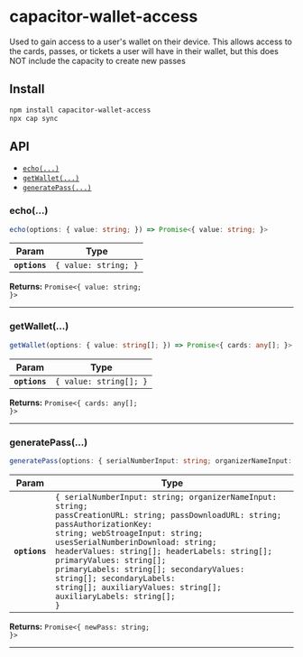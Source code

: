 # capacitor-wallet-access

Used to gain access to a user's wallet on their device. This allows access to the cards, passes, or tickets a user will have in their wallet, but this does NOT include the capacity to create new passes

## Install

```bash
npm install capacitor-wallet-access
npx cap sync
```

## API

<docgen-index>

* [`echo(...)`](#echo)
* [`getWallet(...)`](#getwallet)
* [`generatePass(...)`](#generatepass)

</docgen-index>

<docgen-api>
<!--Update the source file JSDoc comments and rerun docgen to update the docs below-->

### echo(...)

```typescript
echo(options: { value: string; }) => Promise<{ value: string; }>
```

| Param         | Type                            |
| ------------- | ------------------------------- |
| **`options`** | <code>{ value: string; }</code> |

**Returns:** <code>Promise&lt;{ value: string; }&gt;</code>

--------------------


### getWallet(...)

```typescript
getWallet(options: { value: string[]; }) => Promise<{ cards: any[]; }>
```

| Param         | Type                              |
| ------------- | --------------------------------- |
| **`options`** | <code>{ value: string[]; }</code> |

**Returns:** <code>Promise&lt;{ cards: any[]; }&gt;</code>

--------------------


### generatePass(...)

```typescript
generatePass(options: { serialNumberInput: string; organizerNameInput: string; passCreationURL: string; passDownloadURL: string; passAuthorizationKey: string; webStroageInput: string; usesSerialNumberinDownload: string; headerValues: string[]; headerLabels: string[]; primaryValues: string[]; primaryLabels: string[]; secondaryValues: string[]; secondaryLabels: string[]; auxiliaryValues: string[]; auxiliaryLabels: string[]; }) => Promise<{ newPass: string; }>
```

| Param         | Type                                                                                                                                                                                                                                                                                                                                                                                                                               |
| ------------- | ---------------------------------------------------------------------------------------------------------------------------------------------------------------------------------------------------------------------------------------------------------------------------------------------------------------------------------------------------------------------------------------------------------------------------------- |
| **`options`** | <code>{ serialNumberInput: string; organizerNameInput: string; passCreationURL: string; passDownloadURL: string; passAuthorizationKey: string; webStroageInput: string; usesSerialNumberinDownload: string; headerValues: string[]; headerLabels: string[]; primaryValues: string[]; primaryLabels: string[]; secondaryValues: string[]; secondaryLabels: string[]; auxiliaryValues: string[]; auxiliaryLabels: string[]; }</code> |

**Returns:** <code>Promise&lt;{ newPass: string; }&gt;</code>

--------------------

</docgen-api>
